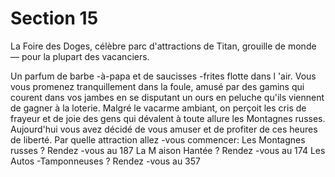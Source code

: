 # Section 15

La Foire des Doges, célèbre parc d'attractions de Titan, grouille de monde — pour la
plupart des vacanciers.

Un parfum de barbe -à-papa et de saucisses -frites flotte dans l 'air. Vous vous promenez
tranquillement dans la foule, amusé par des gamins qui courent dans vos jambes en se
disputant un ours en peluche qu'ils viennent de gagner à la loterie. Malgré le vacarme
ambiant, on perçoit les cris de frayeur et de joie des gens  qui dévalent à toute allure les
Montagnes russes. Aujourd'hui vous avez décidé de vous amuser et de profiter de ces
heures de liberté. Par quelle attraction allez -vous commencer:
Les Montagnes russes ?  Rendez -vous au  187
La M aison Hantée ?  Rendez -vous au  174
Les Autos -Tamponneuses ?  Rendez -vous au  357